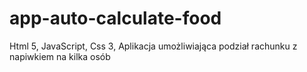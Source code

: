 # app-auto-calculate-food
Html 5, JavaScript, Css 3, 
Aplikacja umożliwiająca podział rachunku z napiwkiem  na kilka osób 
